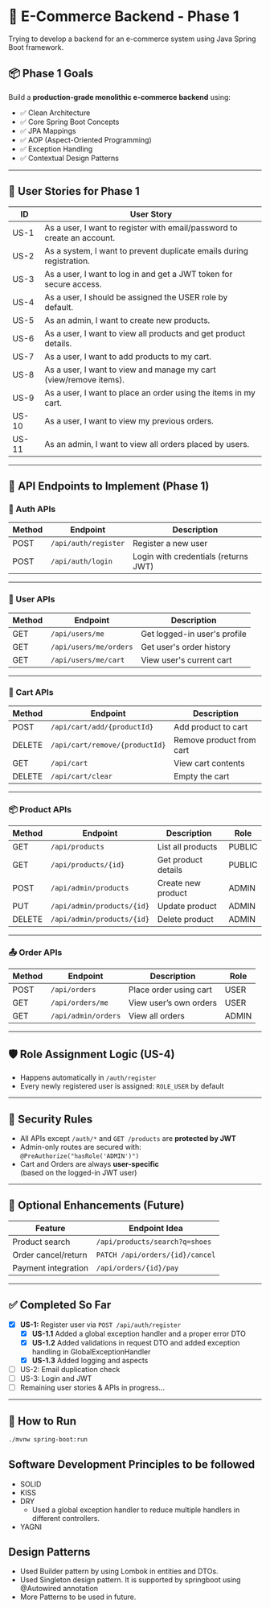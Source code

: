 # 🛒 E-Commerce Backend - Phase 1

Trying to develop a backend for an e-commerce system using Java Spring Boot framework.

## 📦 Phase 1 Goals

Build a **production-grade monolithic e-commerce backend** using:

- ✅ Clean Architecture
- ✅ Core Spring Boot Concepts
- ✅ JPA Mappings
- ✅ AOP (Aspect-Oriented Programming)
- ✅ Exception Handling
- ✅ Contextual Design Patterns

---

## 🧾 User Stories for Phase 1

| ID    | User Story |
|-------|------------|
| US-1  | As a user, I want to register with email/password to create an account. |
| US-2  | As a system, I want to prevent duplicate emails during registration. |
| US-3  | As a user, I want to log in and get a JWT token for secure access. |
| US-4  | As a user, I should be assigned the USER role by default. |
| US-5  | As an admin, I want to create new products. |
| US-6  | As a user, I want to view all products and get product details. |
| US-7  | As a user, I want to add products to my cart. |
| US-8  | As a user, I want to view and manage my cart (view/remove items). |
| US-9  | As a user, I want to place an order using the items in my cart. |
| US-10 | As a user, I want to view my previous orders. |
| US-11 | As an admin, I want to view all orders placed by users. |

---

## 🚀 API Endpoints to Implement (Phase 1)

### 🔐 Auth APIs

| Method | Endpoint              | Description                  |
|--------|------------------------|------------------------------|
| POST   | `/api/auth/register`   | Register a new user          |
| POST   | `/api/auth/login`      | Login with credentials (returns JWT) |

---

### 👤 User APIs

| Method | Endpoint                 | Description                 |
|--------|---------------------------|-----------------------------|
| GET    | `/api/users/me`          | Get logged-in user's profile |
| GET    | `/api/users/me/orders`   | Get user's order history     |
| GET    | `/api/users/me/cart`     | View user's current cart     |

---

### 🛒 Cart APIs

| Method | Endpoint                    | Description              |
|--------|------------------------------|--------------------------|
| POST   | `/api/cart/add/{productId}`  | Add product to cart      |
| DELETE | `/api/cart/remove/{productId}` | Remove product from cart |
| GET    | `/api/cart`                  | View cart contents       |
| DELETE | `/api/cart/clear`            | Empty the cart           |

---

### 📦 Product APIs

| Method | Endpoint                        | Description          | Role   |
|--------|----------------------------------|----------------------|--------|
| GET    | `/api/products`                 | List all products    | PUBLIC |
| GET    | `/api/products/{id}`            | Get product details  | PUBLIC |
| POST   | `/api/admin/products`           | Create new product   | ADMIN  |
| PUT    | `/api/admin/products/{id}`      | Update product       | ADMIN  |
| DELETE | `/api/admin/products/{id}`      | Delete product       | ADMIN  |

---

### 📤 Order APIs

| Method | Endpoint                | Description             | Role  |
|--------|--------------------------|-------------------------|-------|
| POST   | `/api/orders`           | Place order using cart  | USER  |
| GET    | `/api/orders/me`        | View user’s own orders  | USER  |
| GET    | `/api/admin/orders`     | View all orders         | ADMIN |

---

## 🛡️ Role Assignment Logic (US-4)

- Happens automatically in `/auth/register`
- Every newly registered user is assigned: `ROLE_USER` by default

---

## 🔐 Security Rules

- All APIs except `/auth/*` and `GET /products` are **protected by JWT**
- Admin-only routes are secured with:  
  `@PreAuthorize("hasRole('ADMIN')")`
- Cart and Orders are always **user-specific**  
  (based on the logged-in JWT user)

---

## 🧩 Optional Enhancements (Future)

| Feature              | Endpoint Idea                    |
|----------------------|----------------------------------|
| Product search       | `/api/products/search?q=shoes`   |
| Order cancel/return  | `PATCH /api/orders/{id}/cancel`  |
| Payment integration  | `/api/orders/{id}/pay`           |

---

## ✅ Completed So Far

- [X] **US-1:** Register user via `POST /api/auth/register`
  - [X] **US-1.1** Added a global exception handler and a proper error DTO
  - [X] **US-1.2** Added validations in request DTO and added exception handling in GlobalExceptionHandler
  - [X] **US-1.3** Added logging and aspects
- [ ] US-2: Email duplication check
- [ ] US-3: Login and JWT
- [ ] Remaining user stories & APIs in progress...

---

## 📌 How to Run

```bash
./mvnw spring-boot:run

```



## Software Development Principles to be followed
- SOLID
- KISS
- DRY
  - Used a global exception handler to reduce multiple handlers in different controllers.
- YAGNI




## Design Patterns

- Used Builder pattern by using Lombok in entities and DTOs.
- Used Singleton design pattern. It is supported by springboot using @Autowired annotation
- More Patterns to be used in future.

